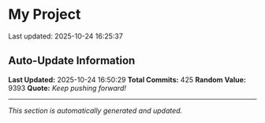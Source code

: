 # My Project


Last updated: 2025-10-24 16:25:37
















































































































































































































































































































































































































































































































































































































































































































































































































































## Auto-Update Information

**Last Updated:** 2025-10-24 16:50:29
**Total Commits:** 425
**Random Value:** 9393
**Quote:** _Keep pushing forward!_

---
_This section is automatically generated and updated._
